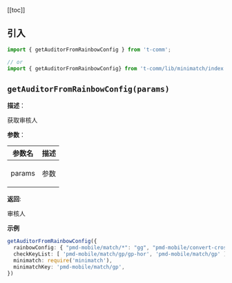 [[toc]]

<h2>引入</h2>

```ts
import { getAuditorFromRainbowConfig } from 't-comm';

// or
import { getAuditorFromRainbowConfig} from 't-comm/lib/minimatch/index';
```


## `getAuditorFromRainbowConfig(params)` 


**描述**：<p>获取审核人</p>

**参数**：


| 参数名 | 描述 |
| --- | --- |
| params | <p>参数</p> |

**返回**: <p>审核人</p>

**示例**

```ts
getAuditorFromRainbowConfig({
  rainbowConfig: { "pmd-mobile/match/*": "gg", "pmd-mobile/convert-cross": "gg" },
  checkKeyList: [ 'pmd-mobile/match/gp/gp-hor', 'pmd-mobile/match/gp' ],
  minimatch: require('minimatch'),
  minimatchKey: 'pmd-mobile/match/gp',
})
```
